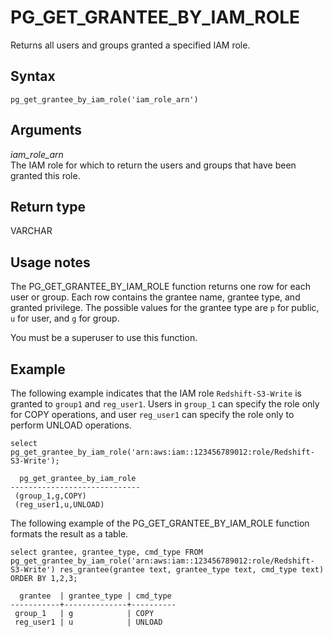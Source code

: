 # PG\_GET\_GRANTEE\_BY\_IAM\_ROLE<a name="PG_GET_GRANTEE_BY_IAMROLE"></a>

Returns all users and groups granted a specified IAM role\.

## Syntax<a name="PG_GET_GRANTEE_BY_IAMROLE-synopsis"></a>

```
pg_get_grantee_by_iam_role('iam_role_arn')
```

## Arguments<a name="PG_GET_GRANTEE_BY_IAMROLE-arguments"></a>

 *iam\_role\_arn*   
The IAM role for which to return the users and groups that have been granted this role\.

## Return type<a name="PG_GET_GRANTEE_BY_IAMROLE-return-type"></a>

VARCHAR 

## Usage notes<a name="PG_GET_GRANTEE_BY_IAMROLE-usage-notes"></a>

The PG\_GET\_GRANTEE\_BY\_IAM\_ROLE function returns one row for each user or group\. Each row contains the grantee name, grantee type, and granted privilege\. The possible values for the grantee type are `p` for public, `u` for user, and `g` for group\. 

You must be a superuser to use this function\.

## Example<a name="PG_GET_GRANTEE_BY_IAMROLE-example"></a>

The following example indicates that the IAM role `Redshift-S3-Write` is granted to `group1` and `reg_user1`\. Users in `group_1` can specify the role only for COPY operations, and user `reg_user1` can specify the role only to perform UNLOAD operations\.

```
select pg_get_grantee_by_iam_role('arn:aws:iam::123456789012:role/Redshift-S3-Write');
```

```
  pg_get_grantee_by_iam_role
-----------------------------
 (group_1,g,COPY)
 (reg_user1,u,UNLOAD)
```

The following example of the PG\_GET\_GRANTEE\_BY\_IAM\_ROLE function formats the result as a table\.

```
select grantee, grantee_type, cmd_type FROM pg_get_grantee_by_iam_role('arn:aws:iam::123456789012:role/Redshift-S3-Write') res_grantee(grantee text, grantee_type text, cmd_type text) ORDER BY 1,2,3;
```

```
  grantee  | grantee_type | cmd_type
-----------+--------------+----------
 group_1   | g            | COPY
 reg_user1 | u            | UNLOAD
```